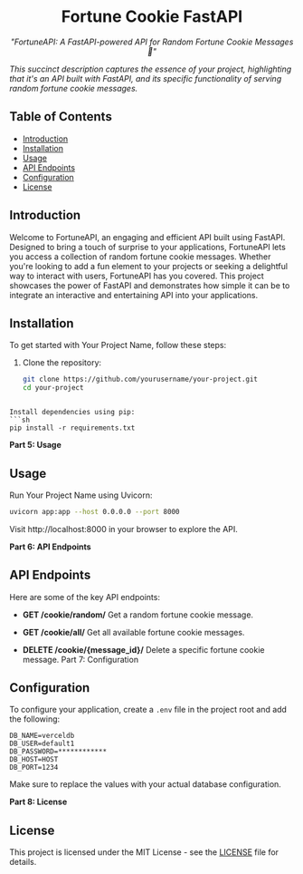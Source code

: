 <h1 align="center">Fortune Cookie FastAPI</h1>
<p align="center">
  <em>"FortuneAPI: A FastAPI-powered API for Random Fortune Cookie Messages 🥠"

This succinct description captures the essence of your project, highlighting that it's an API built with FastAPI, and its specific functionality of serving random fortune cookie messages.</em>
</p>

<div align="center">
  <!-- Badges or logos can go here -->
</div>

## Table of Contents

- [Introduction](#introduction)
- [Installation](#installation)
- [Usage](#usage)
- [API Endpoints](#api-endpoints)
- [Configuration](#configuration)
- [License](#license)

## Introduction

Welcome to FortuneAPI, an engaging and efficient API built using FastAPI. Designed to bring a touch of surprise to your applications, FortuneAPI lets you access a collection of random fortune cookie messages. Whether you're looking to add a fun element to your projects or seeking a delightful way to interact with users, FortuneAPI has you covered. This project showcases the power of FastAPI and demonstrates how simple it can be to integrate an interactive and entertaining API into your applications.

## Installation

To get started with Your Project Name, follow these steps:

1. Clone the repository:
   ```sh
   git clone https://github.com/yourusername/your-project.git
   cd your-project
```

Install dependencies using pip:
```sh
pip install -r requirements.txt
```

**Part 5: Usage**

## Usage

Run Your Project Name using Uvicorn:
```sh
uvicorn app:app --host 0.0.0.0 --port 8000
```
Visit http://localhost:8000 in your browser to explore the API.

**Part 6: API Endpoints**

## API Endpoints

Here are some of the key API endpoints:

- **GET /cookie/random/**
  Get a random fortune cookie message.

- **GET /cookie/all/**
  Get all available fortune cookie messages.

- **DELETE /cookie/{message_id}/**
  Delete a specific fortune cookie message.
Part 7: Configuration

## Configuration

To configure your application, create a `.env` file in the project root and add the following:

```env
DB_NAME=verceldb
DB_USER=default1
DB_PASSWORD=************
DB_HOST=HOST
DB_PORT=1234
```
Make sure to replace the values with your actual database configuration.


**Part 8: License**
## License

This project is licensed under the MIT License - see the [LICENSE](LICENSE) file for details.
